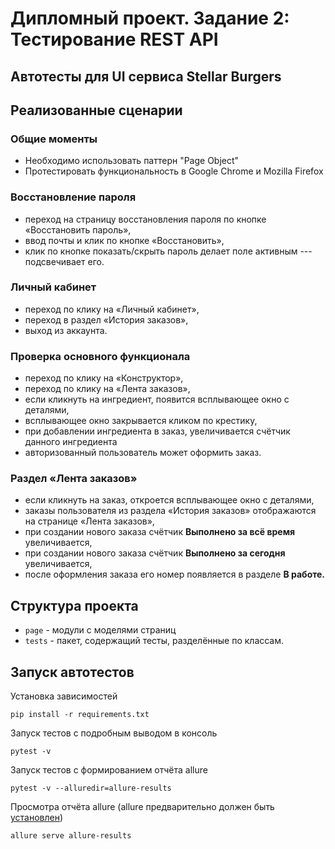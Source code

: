 # Дипломный проект. Задание 2: Тестирование REST API

## Автотесты для UI сервиса Stellar Burgers

## Реализованные сценарии

### Общие моменты

* Необходимо использовать паттерн "Page Object"
* Протестировать функциональность в Google Chrome и Mozilla Firefox

### Восстановление пароля

- переход на страницу восстановления пароля по кнопке «Восстановить пароль»,
- ввод почты и клик по кнопке «Восстановить»,
- клик по кнопке показать/скрыть пароль делает поле активным --- подсвечивает его.

### Личный кабинет

- переход по клику на «Личный кабинет»,
- переход в раздел «История заказов»,
- выход из аккаунта.

### Проверка основного функционала

- переход по клику на «Конструктор»,
- переход по клику на «Лента заказов»,
- если кликнуть на ингредиент, появится всплывающее окно с деталями,
- всплывающее окно закрывается кликом по крестику,
- при добавлении ингредиента в заказ, увеличивается счётчик данного ингредиента
- авторизованный пользователь может оформить заказ.

### Раздел «Лента заказов»

- если кликнуть на заказ, откроется всплывающее окно с деталями,
- заказы пользователя из раздела «История заказов» отображаются на странице «Лента заказов»,
- при создании нового заказа счётчик **Выполнено за всё время** увеличивается,
- при создании нового заказа счётчик **Выполнено за сегодня** увеличивается,
- после оформления заказа его номер появляется в разделе **В работе.**



## Структура проекта

- `page` - модули c моделями страниц
- `tests` - пакет, содержащий тесты, разделённые по классам. 

## Запуск автотестов

Установка зависимостей

```shell
pip install -r requirements.txt
```

Запуск тестов с подробным выводом в консоль

```shell
pytest -v
```

Запуск тестов с формированием отчёта allure

```shell
pytest -v --alluredir=allure-results
```

Просмотра отчёта allure (allure предварительно должен быть [установлен](https://allurereport.org/docs/install/))

```shell
allure serve allure-results
```
